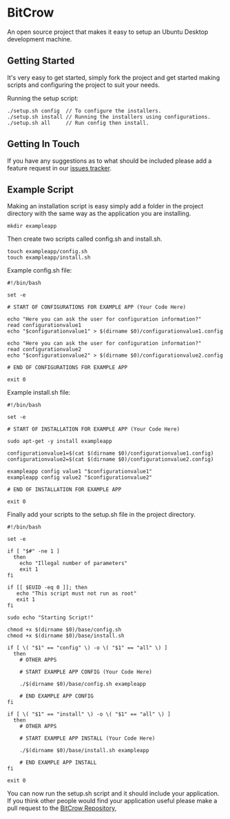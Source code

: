 # BitCrow
An open source project that makes it easy to setup an Ubuntu Desktop development
machine.

## Getting Started
It's very easy to get started, simply fork the project and get started making
scripts and configuring the project to suit your needs.

Running the setup script:
~~~~
./setup.sh config  // To configure the installers.
./setup.sh install // Running the installers using configurations.
./setup.sh all     // Run config then install.
~~~~

## Getting In Touch
If you have any suggestions as to what should be included please add a feature
request in our [issues tracker](https://github.com/IronPeak/BitCrow/issues).

## Example Script
Making an installation script is easy simply add a folder in the project
directory with the same way as the application you are installing.
~~~~
mkdir exampleapp
~~~~
Then create two scripts called config.sh and install.sh.
~~~~
touch exampleapp/config.sh
touch exampleapp/install.sh
~~~~
Example config.sh file:
~~~~
#!/bin/bash

set -e

# START OF CONFIGURATIONS FOR EXAMPLE APP (Your Code Here)

echo "Here you can ask the user for configuration information?"
read configurationvalue1
echo "$configurationvalue1" > $(dirname $0)/configurationvalue1.config

echo "Here you can ask the user for configuration information?"
read configurationvalue2
echo "$configurationvalue2" > $(dirname $0)/configurationvalue2.config

# END OF CONFIGURATIONS FOR EXAMPLE APP

exit 0
~~~~
Example install.sh file:
~~~~
#!/bin/bash

set -e

# START OF INSTALLATION FOR EXAMPLE APP (Your Code Here)

sudo apt-get -y install exampleapp

configurationvalue1=$(cat $(dirname $0)/configurationvalue1.config)
configurationvalue2=$(cat $(dirname $0)/configurationvalue2.config)

exampleapp config value1 "$configurationvalue1"
exampleapp config value2 "$configurationvalue2"

# END OF INSTALLATION FOR EXAMPLE APP

exit 0
~~~~
Finally add your scripts to the setup.sh file in the project directory.
~~~~
#!/bin/bash

set -e

if [ "$#" -ne 1 ]
  then
    echo "Illegal number of parameters"
    exit 1
fi

if [[ $EUID -eq 0 ]]; then
   echo "This script must not run as root"
   exit 1
fi

sudo echo "Starting Script!"

chmod +x $(dirname $0)/base/config.sh
chmod +x $(dirname $0)/base/install.sh

if [ \( "$1" == "config" \) -o \( "$1" == "all" \) ]
  then
    # OTHER APPS

    # START EXAMPLE APP CONFIG (Your Code Here)

    ./$(dirname $0)/base/config.sh exampleapp

    # END EXAMPLE APP CONFIG
fi

if [ \( "$1" == "install" \) -o \( "$1" == "all" \) ]
  then
    # OTHER APPS

    # START EXAMPLE APP INSTALL (Your Code Here)

    ./$(dirname $0)/base/install.sh exampleapp

    # END EXAMPLE APP INSTALL
fi

exit 0
~~~~
You can now run the setup.sh script and it should include your application.
If you think other people would find your application useful please make a
pull request to the [BitCrow Repository](http://github.com/IronPeak/BitCrow),
